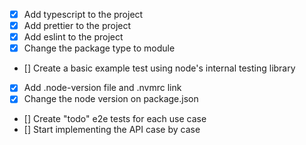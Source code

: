 - [x] Add typescript to the project
- [x] Add prettier to the project
- [x] Add eslint to the project
- [x] Change the package type to module
- [] Create a basic example test using node's internal testing library
- [x] Add .node-version file and .nvmrc link
- [x] Change the node version on package.json
- [] Create "todo" e2e tests for each use case
- [] Start implementing the API case by case